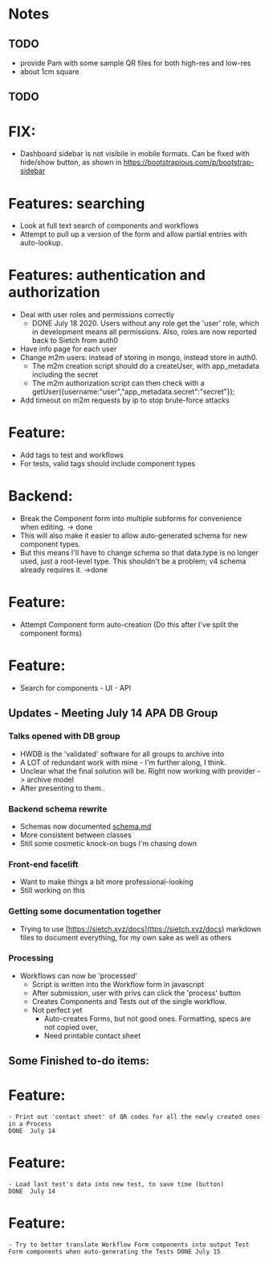 # Notes


## TODO
- provide Pam with some sample QR files for both high-res and low-res
- about 1cm square


## TODO
# FIX:
- Dashboard sidebar is not visibile in mobile formats. Can be fixed with hide/show button, as shown in https://bootstrapious.com/p/bootstrap-sidebar

# Features: searching
- Look at full text search of components and workflows
- Attempt to pull up a version of the form and allow partial entries with auto-lookup.

# Features: authentication and authorization
- Deal with user roles and permissions correctly
  - DONE July 18 2020.  Users without any role get the 'user' role, which in development means all permissions.  Also, roles are now reported back to Sietch from auth0
- Have info page for each user
- Change m2m users: instead of storing in mongo, instead store in auth0.
  - The m2m creation script should do a createUser, with app_metadata including the secret
  - The m2m authorization script can then check with a getUser({username:"user","app_metadata.secret":"secret"});
- Add timeout on m2m requests by ip to stop brute-force attacks

# Feature:
- Add tags to test and workflows
- For tests, valid tags should include component types

# Backend:
- Break the Component form into multiple subforms for convenience when editing.  -> done
-  This will also make it easier to allow auto-generated schema for new component types.
- But this means I'll have to change schema so that data.type is no longer used, just a root-level type. This shouldn't be a problem; v4 schema already requires it. ->done

# Feature:
- Attempt Component form auto-creation (Do this after I've split the component forms)


# Feature:
- Search for components
		- UI
		- API


## Updates - Meeting July 14 APA DB Group

### Talks opened with DB group
 - HWDB is the 'validated' software for all groups to archive into
 - A LOT of redundant work with mine - I'm further along, I think.
 - Unclear what the final solution will be. Right now working with provider -> archive model
 - After presenting to them..

### Backend schema rewrite
 - Schemas now documented [schema.md](schema.md)
 - More consistent between classes
 - Still some cosmetic knock-on bugs I'm chasing down

### Front-end facelift
  - Want to make things a bit more professional-looking
  - Still working on this
   
### Getting some documentation together
  - Trying to use [https://sietch.xyz/docs](ttps://sietch.xyz/docs) markdown files to document everything, for my own sake as well as others

### Processing
  - Workflows can now be 'processed'
  	- Script is written into the Workflow form in javascript
  	- After submission, user with privs can click the 'process' button
  	- Creates Components and Tests out of the single workflow.
  	- Not perfect yet
  		- Auto-creates Forms, but not good ones.  Formatting, specs are not copied over,
  		- Need printable contact sheet


## Some Finished to-do items:
# Feature:
	- Print out 'contact sheet' of QR codes for all the newly created ones in a Process 
	DONE  July 14
# Feature:
	- Load last test's data into new test, to save time (button)
	DONE  July 14
# Feature:
	- Try to better translate Workflow Form components into output Test Form components when auto-generating the Tests DONE July 15